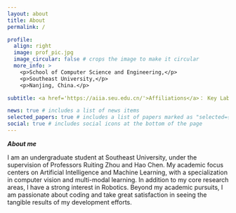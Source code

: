 ```yaml
---
layout: about
title: About
permalink: /

profile:
  align: right
  image: prof_pic.jpg
  image_circular: false # crops the image to make it circular
  more_info: >
    <p>School of Computer Science and Engineering,</p>
    <p>Southeast University,</p>
    <p>Nanjing, China.</p>

subtitle: <a href='https://aiia.seu.edu.cn/'>Affiliations</a>： Key Laboratory of New Generation Artificial Intelligence Technology&Its Interdisciplinary Applications, Ministry of Education, China (Southeast University)

news: true # includes a list of news items
selected_papers: true # includes a list of papers marked as "selected={true}"
social: true # includes social icons at the bottom of the page
---
```


***About me***


I am an undergraduate student at Southeast University, under the supervision of Professors Ruiting Zhou and Hao Chen. My academic focus centers on Artificial Intelligence and Machine Learning, with a specialization in computer vision and multi-modal learning. In addition to my core research areas, I have a strong interest in Robotics. Beyond my academic pursuits, I am passionate about coding and take great satisfaction in seeing the tangible results of my development efforts.

<!--Write your biography here. Tell the world about yourself. Link to your favorite [subreddit](http://reddit.com). You can put a picture in, too. The code is already in, just name your picture `prof_pic.jpg` and put it in the `img/` folder.

Put your address / P.O. box / other info right below your picture. You can also disable any of these elements by editing `profile` property of the YAML header of your `_pages/about.md`. Edit `_bibliography/papers.bib` and Jekyll will render your [publications page](/al-folio/publications/) automatically.

Link to your social media connections, too. This theme is set up to use [Font Awesome icons](https://fontawesome.com/) and [Academicons](https://jpswalsh.github.io/academicons/), like the ones below. Add your Facebook, Twitter, LinkedIn, Google Scholar, or just disable all of them.-->
